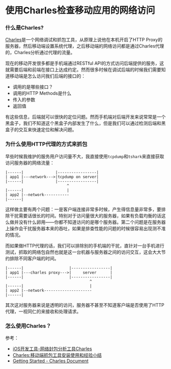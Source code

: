 使用Charles检查移动应用的网络访问
================================

### 什么是Charles?

[Charles](http://www.charlesproxy.com/)是一个网络调试和抓包工具，从原理上说他在本机开启了HTTP Proxy的服务器，然后移动端设置系统代理，之后移动端的网络访问都是通过Charles代理的，Charles分析通过代理的流量。

现在的移动开发很多都是手机端通过RESTful API的方式访问后端提供的服务，这就需要后端和前端在接口上达成约定。然而很多时候在调试后端的时候我们需要知道移动端是怎么访问我们后端的接口的：

- 调用的是哪些接口？
- 调用的HTTP Methods是什么
- 传入的参数
- 返回值

有这些信息，后端就可以很快的定位问题。然而手机端对后端开发来说常常是一个黑盒子，我们不知道这个黑盒子内部发生了什么，但是我们可以通过检测后端和黑盒子的交互来快速定位和解决问题。

### 为什么使用HTTP代理的方式来抓包

早些时候我维护的服务用户访问量不大，我直接使用`tcpdump`和`tshark`来直接获取访问服务器的网络流量：
```text
|------|              |-----------------|
| app1 |---network--->|tcpdump on server|
|------|              |-----------------|
                           ^
|------|                   |
| app2 |--network-----------
|------|
```
这样做主要有两个问题：一是客户端连接非常多时候，产生得信息量非常多，要排除干扰需要话很长的时间。特别对于访问量很大的服务器，如果有负载均衡的话这么做并没有什么卵用——你都不知道访问的是哪个服务器。第二个问题是在服务器上操作会干扰服务器本来的吞吐，如果是排查性能的问题的时候很容易出现测不准的情况。

而如果做HTTP代理的话，我们可以排除别的手机端的干扰，直针对一台手机进行测试，抓取的网络包自然也就是这一台机器与服务器之间的访问交互，这会大大节约排除不同客户端的时间。
```text
|------|                    |-----------------|
| app1 |---charles proxy--->|     server      |
|------|                    |-----------------|
                                     ^
|------|                             |
| app2 |--network---------------------
|------|
```
其次这对服务器来说是透明的访问，服务器不甚至不知道客户端是否使用了HTTP代理，一视同仁的来接收和处理请求。

### 怎么使用Charles？

参考：
- [iOS开发工具-网络封包分析工具Charles](http://blog.devtang.com/blog/2013/12/11/network-tool-charles-intr/)
- [Charles:移动端抓包工具安装使用和经验小结](http://zhangmingwei.iteye.com/blog/2035602)
- [Getting Started - Charles Document](http://www.charlesproxy.com/documentation/getting-started/)
